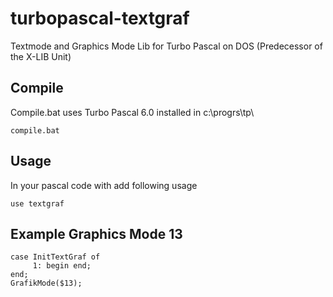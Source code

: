 # turbopascal-textgraf
Textmode and Graphics Mode Lib for Turbo Pascal on DOS (Predecessor of the X-LIB Unit)

## Compile
Compile.bat uses Turbo Pascal 6.0 installed in c:\progrs\tp\
```
compile.bat
```

## Usage
In your pascal code with add following usage
```
use textgraf
```

## Example Graphics Mode 13

```
case InitTextGraf of
     1: begin end;
end;
GrafikMode($13);
```
